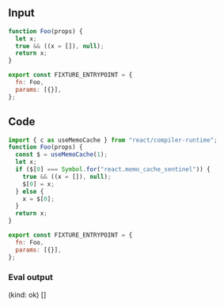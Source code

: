 
## Input

```javascript
function Foo(props) {
  let x;
  true && ((x = []), null);
  return x;
}

export const FIXTURE_ENTRYPOINT = {
  fn: Foo,
  params: [{}],
};

```

## Code

```javascript
import { c as useMemoCache } from "react/compiler-runtime";
function Foo(props) {
  const $ = useMemoCache(1);
  let x;
  if ($[0] === Symbol.for("react.memo_cache_sentinel")) {
    true && ((x = []), null);
    $[0] = x;
  } else {
    x = $[0];
  }
  return x;
}

export const FIXTURE_ENTRYPOINT = {
  fn: Foo,
  params: [{}],
};

```
      
### Eval output
(kind: ok) []